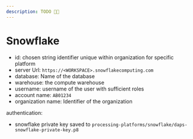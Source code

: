 ```yaml
---
description: TODO 🫶🏽
---
```


# Snowflake

* id: chosen string identifier unique within organization for specific platform
* server Url: `https://<WORKSPACE>.snowflakecomputing.com`
* database: Name of the database
* warehouse: the compute warehouse
* username: username of the user with sufficient roles
* account name:  `AB01234`
* organization name: Identifier of the organization

authentication:

* snowflake private key saved to `processing-platforms/snowflake/daps-snowflake-private-key.p8`
